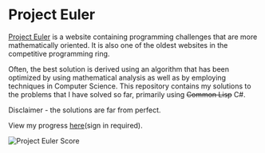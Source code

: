 # Project Euler  
[Project Euler](https://projecteuler.net/) is a website containing programming challenges that are more mathematically oriented. It is also one of the oldest websites in the competitive programming ring.
  
Often, the best solution is derived using an algorithm that has been optimized by using mathematical analysis as well as by employing techniques in Computer Science. This repository contains my solutions to the problems that I have solved so far, primarily using ~~Common Lisp~~ C#.  
  
Disclaimer - the solutions are far from perfect.  
  
View my progress [here](https://projecteuler.net/progress=gunasekare)(sign in required).  
  
![Project Euler Score](http://projecteuler.net/profile/gunasekare.png)

